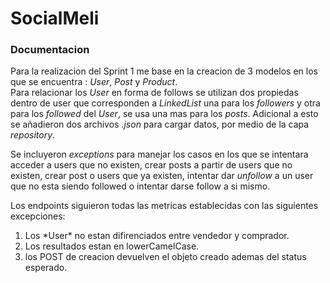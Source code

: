 # SocialMeli

### Documentacion

Para la realizacion del Sprint 1 me base en la creacion de 3 modelos
en los que se encuentra : *User*, *Post* y *Product*. <br>
Para relacionar los *User* en forma de follows se utilizan dos propiedas dentro de user
que corresponden a *LinkedList* una para los *followers* y otra para los  *followed* del
*User*, se usa una mas para los *posts*.
Adicional a esto se añadieron dos archivos *.json* para cargar datos, por medio de la 
capa *repository*.<br>

Se incluyeron *exceptions* para manejar los casos en los que se intentara acceder a users que no existen,
crear posts a partir de users que no existen, crear post o users que ya existen, intentar dar *unfollow* a un user 
que no esta siendo followed o intentar darse follow  a si mismo.<br>

Los endpoints siguieron todas las metricas establecidas con las siguientes excepciones:
<ol>
  <li>Los *User* no estan difirenciados entre vendedor y comprador.</li>
  <li>Los resultados estan en lowerCamelCase.</li>
  <li>los POST de creacion devuelven el objeto creado ademas del status esperado.</li>
</ol>


